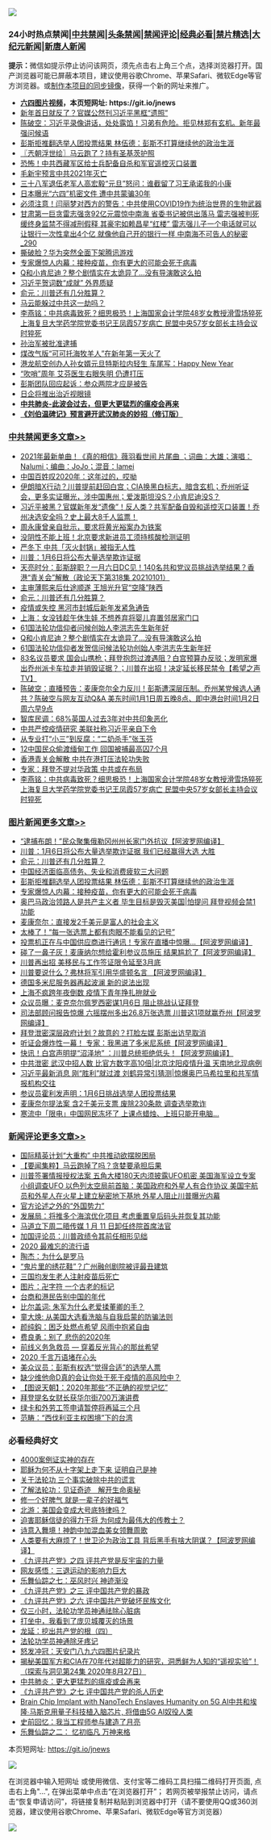 ![](https://raw.githubusercontent.com/fqnews/bnews/master/64photo/fqnews-qr.jpg)

<div id="tt">
<h3>24小时热点禁闻|<a href="#%E4%B8%AD%E5%85%B1%E7%A6%81%E9%97%BB%E6%9B%B4%E5%A4%9A%E6%96%87%E7%AB%A0">中共禁闻</a>|<a href="#%E5%9B%BE%E7%89%87%E6%96%B0%E9%97%BB%E6%9B%B4%E5%A4%9A%E6%96%87%E7%AB%A0">头条禁闻</a>|<a href="#%E6%96%B0%E9%97%BB%E8%AF%84%E8%AE%BA%E6%9B%B4%E5%A4%9A%E6%96%87%E7%AB%A0">禁闻评论|<a href="#%E5%BF%85%E7%9C%8B%E7%BB%8F%E5%85%B8%E5%A5%BD%E6%96%87">经典必看|<a href="/video.md#%E7%A6%81%E7%89%87%E7%B2%BE%E9%80%89">禁片精选</a>|<a href="https://github.com/fqnews/djy/blob/master/gb/nf1351518.md#1">大纪元新闻</a>|<a href="https://github.com/fqnews/ntdtv/blob/master/gb/prog204.md#1">新唐人新闻</a></h3>
<div><b>提示：</b>微信如提示停止访问该网页，须先点击右上角三个点，选择浏览器打开。国产浏览器可能已屏蔽本项目，建议使用谷歌Chrome、苹果Safari、微软Edge等官方浏览器。或<a href="https://github.com/fqnews/bnews/blob/master/%E5%88%B6%E4%BD%9Cgit%E7%A6%81%E9%97%BB%E9%95%9C%E5%83%8F.md">制作本项目的同步镜像</a>，获得一个新的网址来推广。</div>
<ul>
<li><b><a href="http://d1.bdrive.tk/64.mp4" target="_blank">六四图片视频</a>，本页短网址: https://git.io/jnews</b></li>
<li><a href="/cbnews/20210101/1459229.md">新年首日就反了？官媒公然刊习近平黑框“遗照”</a></li>
<li><a href="/cbnews/20210101/1459212.md">陈破空：习近平录像讲话，处处露馅！习弟有危险。拒见林郑有玄机。新年最强问候语</a></li>
<li><a href="/topimagenews/20210102/1459331.md">彭斯拒推翻选举人团投票结果 林伍德：彭斯不打算继续他的政治生涯</a></li>
<li><a href="/ssgc/20210102/1459406.md">〖兲朝浮世绘〗马云跑了？持有圣基茨护照</a></li>
<li><a href="/cbnews/20210101/1459156.md">恐怖！中共西藏军区给士兵配备自杀和军官遥控灭口装置</a></li>
<li><a href="/comments/20210102/1459455.md">毛新宇预言中共2021年灭亡</a></li>
<li><a href="/weiquan/20210101/1459266.md">三十八军退伍老军人高宏毅&#8220;元旦&#8221;怒问&#65306;谁截留了习王承诺我的小康</a></li>
<li><a href="/comments/20210101/1459127.md">日本曝光“六四”机密文件 遭中共蒙骗30年</a></li>
<li><a href="/comments/20210102/1459401.md">必须注意！闫丽梦对西方的警告：中共使用COVID19作为统治世界的生物武器</a></li>
<li><a href="/comments/20210102/1459343.md">甘肃第一巨贪雷志强贪92亿元震惊中南海 省委书记被供出落马 雷志强被判死缓终身监禁不得减刑假释 其豪宅如赖昌星“红楼” 雷志强儿子一个电话就可以让银行一次性拿出4个亿 就像他自己开的银行一样 中南海不可告人的秘密_290</a></li>
<li><a href="/cbnews/20210101/1459196.md">撕破脸？华为突然全面下架腾讯游戏</a></li>
<li><a href="/comments/20210101/1459057.md">专家爆惊人内幕：接种疫苗，你有更大的可能会死于病毒</a></li>
<li><a href="/comments/20210102/1459313.md">Q和小肯尼迪？整个剧情实在太诡异了…没有导演敢这么拍</a></li>
<li><a href="/cbnews/20210101/1459195.md">习近平贺词数“成就” 外界质疑</a></li>
<li><a href="/topimagenews/20210102/1459542.md">俞元：川普还有几分胜算？</a></li>
<li><a href="/ssgc/20210102/1459318.md">马云能躲过中共这一劫吗？</a></li>
<li><a href="/comments/20210102/1459407.md">李燕铭：中共病毒致死？细思极恐！上海国家会计学院48岁女教授滑雪场猝死 上海复旦大学药学院党委书记王凤霞57岁病亡 民盟中央57岁女部长主持会议时猝死</a></li>
<li><a href="/renquan/20210102/1459554.md">孙治军被批准逮捕</a></li>
<li><a href="/cbnews/20210102/1459357.md">煤改气版“可可托海牧羊人”在新年第一天火了</a></li>
<li><a href="/cnnews/hknews/20210102/1459495.md">港龙航空创办人孙女婿元旦特斯拉内轻生 车尾写：Happy New Year</a></li>
<li><a href="/cbnews/20210101/1459107.md">“吹哨”周年 艾芬医生右眼失明 仍遭打压</a></li>
<li><a href="/comments/20210101/1459179.md">彭斯团队回应起诉：参众两院才应是被告</a></li>
<li><a href="/cnnews/20210102/1459419.md">日企将推出治近视眼镜</a></li>
<li><b><a href="/comments/20200211/1275071.md" target="_blank">中共肺炎-此波会过去，但更大更猛烈的瘟疫会再来</a></b></li>
<li><b><a href="/comments/20200207/1272816.md" target="_blank">《刘伯温碑记》预言避开武汉肺炎的妙招（修订版）</a></b></li>
</ul>
</div>

<div class="catlist">
<h3><a href="/cbnews/" target="_blank">中共禁闻</a><span><a href="/cbnews/" target="_blank" rel="nofollow">更多文章>></a></span></h3>
<ul>
<li><a href="/cbnews/20210102/1459694.md" target="_blank">2021年最新单曲！《真的相信》薇羽看世间 片尾曲 ；词曲：大雄；演唱：Nalumi；编曲：JoJo；混音：lamei</a></li>
<li><a href="/cbnews/20210102/1459685.md" target="_blank">中国百姓叹2020年：这年过的，哎呦</a></li>
<li><a href="/cbnews/20210102/1459657.md" target="_blank">伊朗暗X行动？川普提前赶回白宫；CIA换黑白标志，暗含玄机；乔州听证会，更多实证曝光，涉中国惠州；爱泼斯坦没S？小肯尼迪没S？</a></li>
<li><a href="/cbnews/20210102/1459649.md" target="_blank">习近平被黑？官媒新年发“遗像”！反人类？共军配备自毁和遥控灭口装置！乔州决选安全吗？史上最大8千人监票！</a></li>
<li><a href="/cbnews/20210102/1459643.md" target="_blank">周永康曾亲自批示，要求将黄光裕案办为铁案</a></li>
<li><a href="/cbnews/20210102/1459642.md" target="_blank">没阴性不能上班！北京要求新进员工须持核酸检测证明</a></li>
<li><a href="/cbnews/20210102/1459604.md" target="_blank">严冬下 中共「灭火封锅」被指无人性</a></li>
<li><a href="/cbnews/20210102/1459599.md" target="_blank">川普：1月6日将公布大量选举欺诈证据</a></li>
<li><a href="/cbnews/20210102/1459562.md" target="_blank">天亮时分：彭斯辞职？一月六日DC见！140名共和党议员挑战选举结果？香港“青关会”解散（政论天下第318集 20210101）</a></li>
<li><a href="/cbnews/20210102/1459544.md" target="_blank">主审薄熙来后仕途顺遂 王旭光升官“空降”陕西</a></li>
<li><a href="/topimagenews/20210102/1459542.md" target="_blank">俞元：川普还有几分胜算？</a></li>
<li><a href="/cbnews/20210102/1459525.md" target="_blank">疫情或失控 黑河市封城后新年发紧急通告</a></li>
<li><a href="/cbnews/20210102/1459509.md" target="_blank">上海：女没钱趁午休生娃 不想养弃将婴儿弃置邻居家门口</a></li>
<li><a href="/cbnews/20210102/1459503.md" target="_blank">61国法轮功信仰者问候创始人李洪志先生新年好</a></li>
<li><a href="/comments/20210102/1459313.md" target="_blank">Q和小肯尼迪？整个剧情实在太诡异了…没有导演敢这么拍</a></li>
<li><a href="/cbnews/20210102/1459478.md" target="_blank">61国法轮功信仰者发贺信问候法轮功创始人李洪志先生新年好</a></li>
<li><a href="/cbnews/20210102/1459444.md" target="_blank">83名议员要求 国会山携枪；拜登抱怨过渡遇阻？白宫预算办反驳；发明家爆出乔州派卡车拉走并销毁证据？；川普在出招！决定延长移民禁令【希望之声TV】</a></li>
<li><a href="/cbnews/20210102/1459425.md" target="_blank">陈破空：直播预告：麦康奈尔全力反川！彭斯遭深层压制。乔州某党候选人通共？陈破空与网友互动Q&amp;A 美东时间1月1日周五晚8点、即中港台时间1月2日周六早9点</a></li>
<li><a href="/cbnews/20210102/1459417.md" target="_blank">智库民调：68%英国人过去3年对中共印象恶化</a></li>
<li><a href="/cbnews/20210102/1459416.md" target="_blank">中共严控疫情研究 美联社称习近平亲自下令</a></li>
<li><a href="/cbnews/20210102/1459415.md" target="_blank">从专业打“小三”到反腐：“二奶杀手”张玉芬</a></li>
<li><a href="/cbnews/20210102/1459414.md" target="_blank">12中国民众偷渡缅甸工作 回国被捕最高囚7个月</a></li>
<li><a href="/cbnews/20210102/1459412.md" target="_blank">香港青关会解散 中共在港打压法轮功失败</a></li>
<li><a href="/cbnews/20210102/1459409.md" target="_blank">专家：拜登不提对华政策 中共或在布局</a></li>
<li><a href="/comments/20210102/1459407.md" target="_blank">李燕铭：中共病毒致死？细思极恐！上海国家会计学院48岁女教授滑雪场猝死 上海复旦大学药学院党委书记王凤霞57岁病亡 民盟中央57岁女部长主持会议时猝死</a></li>

</ul>
</div>
<div class="catlist">
<h3><a href="/topimagenews/" target="_blank">图片新闻</a><span><a href="/topimagenews/" target="_blank" rel="nofollow">更多文章>></a></span></h3>
<ul>
<li><a href="/topimagenews/20210102/1459641.md" target="_blank">“逮捕布朗！”民众聚集俄勒冈州州长家门外抗议【阿波罗网编译】</a></li>
<li><a href="/topimagenews/20210102/1459563.md" target="_blank">川普：1月6日将公布大量选举欺诈证据 我们已经赢得大选 大胜</a></li>
<li><a href="/topimagenews/20210102/1459542.md" target="_blank">俞元：川普还有几分胜算？</a></li>
<li><a href="/topimagenews/20210102/1459467.md" target="_blank">中国经济面临高债务、失业和消费疲软三大问题</a></li>
<li><a href="/topimagenews/20210102/1459331.md" target="_blank">彭斯拒推翻选举人团投票结果 林伍德：彭斯不打算继续他的政治生涯</a></li>
<li><a href="/comments/20210101/1459057.md" target="_blank">专家爆惊人内幕：接种疫苗，你有更大的可能会死于病毒</a></li>
<li><a href="/topimagenews/20210101/1459258.md" target="_blank">奥巴马政治领路人是共产主义者 毕生目标是毁灭美国|怕提问 拜登视频会禁1功能</a></li>
<li><a href="/topimagenews/20210101/1459119.md" target="_blank">麦康奈尔：直接发2千美元是富人的社会主义</a></li>
<li><a href="/topimagenews/20210101/1459089.md" target="_blank">太棒了！“每一张选票上都有肉眼不能看见的记号”</a></li>
<li><a href="/topimagenews/20210101/1459088.md" target="_blank">投票机正在与中国供应商进行通讯！专家在直播中惊曝…【阿波罗网编译】</a></li>
<li><a href="/topimagenews/20210101/1459077.md" target="_blank">碰了一鼻子灰！麦康纳尔想给霍利参议员施压 结果尴尬了【阿波罗网编译】</a></li>
<li><a href="/topimagenews/20210101/1459018.md" target="_blank">川普再出招 美移民与工作签证限令延至3月底</a></li>
<li><a href="/topimagenews/20210101/1458982.md" target="_blank">川普要说什么？弗林将军引用华盛顿名言 【阿波罗网编译】</a></li>
<li><a href="/topimagenews/20210101/1458930.md" target="_blank">德国多米尼服务器再起波澜 新的说法出现</a></li>
<li><a href="/topimagenews/20210101/1458808.md" target="_blank">上海不疯跨年夜倒数 疫情下青年挣扎拚就业</a></li>
<li><a href="/topimagenews/20210101/1458750.md" target="_blank">众议员曝：麦克奈尔佩罗西密谋1月6日 阻止挑战认证拜登</a></li>
<li><a href="/topimagenews/20210101/1458715.md" target="_blank">司法部顾问报告惊爆 六摇摆州多出26.8万张选票 川普这1项就赢乔州【阿波罗网编译】</a></li>
<li><a href="/topimagenews/20201231/1458656.md" target="_blank">拜登泄密深层政府计划？故意的？打脸左媒 彭斯出访早取消</a></li>
<li><a href="/topimagenews/20201231/1458429.md" target="_blank">听证会爆炸性一幕！ 专家：我黑进了多米尼系统【阿波罗网编译】</a></li>
<li><a href="/topimagenews/20201231/1458267.md" target="_blank">快讯！白宫声明提“沼泽地” ：川普总统拒绝低头！【阿波罗网编译】</a></li>
<li><a href="/topimagenews/20201231/1458232.md" target="_blank">中共泄密 武汉中招人数 比官方数字高10倍|北京沈阳疫情升温 天南地北现病例</a></li>
<li><a href="/topimagenews/20201231/1458215.md" target="_blank">习近平最新消息 刚“胜利”就过渡 刘鹤异常引猜测|惊爆奥巴马希拉里和共军情报机构交往</a></li>
<li><a href="/topimagenews/20201231/1458150.md" target="_blank">参议员霍利发声明：1月6日挑战选举人团投票结果</a></li>
<li><a href="/topimagenews/20201231/1458141.md" target="_blank">麦康奈尔提法案 含2千美元支票 废除230条款 调查选举欺诈</a></li>
<li><a href="/topimagenews/20201231/1458135.md" target="_blank">寒流中「限电」中国网民冻坏了 上课点蜡烛、上班只能开电脑…</a></li>

</ul>
</div>
<div class="catlist">
<h3><a href="/comments/" target="_blank">新闻评论</a><span><a href="/comments/" target="_blank" rel="nofollow">更多文章>></a></span></h3>
<ul>
<li><a href="/comments/20210102/1459692.md" target="_blank">国际精英计划“大重构” 中共推动欲摆脱困局</a></li>
<li><a href="/comments/20210102/1459688.md" target="_blank">【要闻集粹】马云跑掉了吗？贪婪要承担后果</a></li>
<li><a href="/comments/20210102/1459668.md" target="_blank">川普签署情报授权法案 五角大楼180天内须披露UFO机密 美国海军设立专案小组调查UFO 以色列太空局前首脑：美国政府和外星人有合作协议 美国宇航员和外星人在火星上建立秘密地下基地 外星人阻止川普曝光内幕</a></li>
<li><a href="/comments/20210102/1459661.md" target="_blank">官方论述之外的“外国势力”</a></li>
<li><a href="/comments/20210102/1459660.md" target="_blank">发展局：将推多个海滨优化项目 考虑重置皇后码头并恢复其功能</a></li>
<li><a href="/comments/20210102/1459659.md" target="_blank">马道立下周二晤传媒 1 月 11 日卸任终院首席法官</a></li>
<li><a href="/comments/20210102/1459611.md" target="_blank">加国评论员：川普政绩令其前任相形见绌</a></li>
<li><a href="/comments/20210102/1459608.md" target="_blank">2020 最难忘的流行语</a></li>
<li><a href="/comments/20210102/1459595.md" target="_blank">陶杰：为什么是罗马</a></li>
<li><a href="/comments/20210102/1459576.md" target="_blank">“鬼片里的绣花鞋”？广州融创剧院被评最丑建筑</a></li>
<li><a href="/comments/20210102/1459575.md" target="_blank">三国均发生老人注射疫苗后死亡</a></li>
<li><a href="/comments/20210102/1459567.md" target="_blank">图片：卍字符 一个古老的标记</a></li>
<li><a href="/comments/20210102/1459566.md" target="_blank">台商和港民告别中国的年代</a></li>
<li><a href="/comments/20210102/1459547.md" target="_blank">比尔盖词: 朱军为什么老爱揉董卿的手？</a></li>
<li><a href="/comments/20210102/1459546.md" target="_blank">童大焕: 从美国大选看洗脑与自我启蒙的防骗法则</a></li>
<li><a href="/comments/20210102/1459545.md" target="_blank">颜纯鈎：困乏处燃点希望 风雨中抱紧自由</a></li>
<li><a href="/comments/20210102/1459535.md" target="_blank">费良勇：别了 悲伤的2020年</a></li>
<li><a href="/comments/20210102/1459533.md" target="_blank">前线义务急救员 — 穿着反光背心的那丝希望</a></li>
<li><a href="/comments/20210102/1459516.md" target="_blank">2020 千言万语堵在心头</a></li>
<li><a href="/comments/20210102/1459513.md" target="_blank">美众议员：彭斯有权选“觉得合适”的选举人票</a></li>
<li><a href="/comments/20210102/1459512.md" target="_blank">缺少维他命D真的会让你处于死于疫情的高风险中？</a></li>
<li><a href="/comments/20210102/1459510.md" target="_blank">【图说天朝】：2020年那些“不正确的视觉记忆”</a></li>
<li><a href="/comments/20210102/1459501.md" target="_blank">拜登提名女财长获华尔街700万演讲费</a></li>
<li><a href="/comments/20210102/1459499.md" target="_blank">绿卡和外劳工签申请暂停将再延三个月</a></li>
<li><a href="/comments/20210102/1459498.md" target="_blank">范畴：“西伐利亚主权困境”下的台湾</a></li>

</ul>
</div>

<div class="catlist">
<h3>必看经典好文</h3>
<ul>
<li><a href="/lifebaike/20201113/1430218.md" target="_blank">4000案例证实神的存在</a></li>
<li><a href="/ccpdope/20190803/1168965.md" target="_blank">耶稣为何不从十字架上走下来 证明自己是神</a></li>
<li><a href="/cbnews/20200703/1354907.md" target="_blank">关于法轮功 三个事实破除中共的谎言</a></li>
<li><a href="/comments/20200307/1289968.md" target="_blank">了解法轮功：见证奇迹　解开生命奥秘</a></li>
<li><a href="/funmedia/20200713/1359909.md" target="_blank">修一个好脾气 就是一辈子的好福气</a></li>
<li><a href="/comments/20200712/1359488.md" target="_blank">北游：美国会变成大号底特律吗？</a></li>
<li><a href="/comments/20200622/1346846.md" target="_blank">迫害耶稣信徒的得力干将  为何成为最伟大的传教士？</a></li>
<li><a href="/topimagenews/20170208/656009.md" target="_blank">诗意入舞境！神韵中加混血美女领舞周歌</a></li>
<li><a href="/cnnews/20201226/1455352.md" target="_blank">人类要有大麻烦了！世卫沦为政治工具 背后黑手有啥大阴谋？【阿波罗网编译】</a></li>
<li><a href="/bookonline/20131116/201053.md" target="_blank">《九评共产党》之四 评共产党是反宇宙的力量</a></li>
<li><a href="/cbnews/20200126/1265515.md" target="_blank">网友感悟：三退运动的影响力巨大</a></li>
<li><a href="/tculture/20190101/792550.md" target="_blank">乐舞仙踪之七：巫风时兴 神迹渐没</a></li>
<li><a href="/bookonline/20131116/201054.md" target="_blank">《九评共产党》之三 评中国共产党的暴政</a></li>
<li><a href="/bookonline/20131116/201050.md" target="_blank">《九评共产党》之六 评中国共产党破坏民族文化</a></li>
<li><a href="/health/20170626/780270.md" target="_blank">仅三小时，法轮功学员神通祛除心脏病</a></li>
<li><a href="/comments/20201015/1414242.md" target="_blank">打坐中，我看到了庞贝城覆灭的场景</a></li>
<li><a href="/comments/20200930/1405812.md" target="_blank">龙延：挖出共产党的根（四）</a></li>
<li><a href="/health/20170626/780263.md" target="_blank">法轮功学员神通除牙疼记</a></li>
<li><a href="/comments/20200604/783200.md" target="_blank">怒发冲冠：天安门八九六四图片纪录片</a></li>
<li><a href="/cbnews/20200828/1386804.md" target="_blank">揭秘美国军方和CIA在70年代对超能力的研究，洞悉鲜为人知的“遥视实验”！（探索与洞见第24集 2020年8月27日）</a></li>
<li><a href="/comments/20200211/1275071.md" target="_blank">中共肺炎：更大更猛烈的瘟疫或会再来</a></li>
<li><a href="/bookonline/20131116/201048.md" target="_blank">《九评共产党》之七 评中国共产党的杀人历史</a></li>
<li><a href="/comments/20200901/1451956.md" target="_blank">Brain Chip Implant with NanoTech Enslaves Humanity on 5G AI中共和埃隆∙马斯克用量子科技植入脑芯片, 将借由5G AI奴役人类</a></li>
<li><a href="/aomi/history/20141104/323033.md" target="_blank">史前回忆：我当工程师参与建造了月亮</a></li>
<li><a href="/tculture/20170711/790081.md" target="_blank">乐舞仙踪之二： 忆初临凡 万神来格</a></li>

</ul>
</div>

本页短网址: https://git.io/jnews

![](https://raw.githubusercontent.com/fqnews/bnews/master/64photo/fqnews-qr.jpg)

在浏览器中输入短网址 或使用微信、支付宝等二维码工具扫描二维码打开页面, 点击右上角"...", 在弹出菜单中点击“在浏览器打开”； 若网页被举报禁止访问，请点击“恢复申请访问”，将链接复制并粘贴到浏览器中打开（请不要使用QQ或360浏览器，建议使用谷歌Chrome、苹果Safari、微软Edge等官方浏览器）

![](https://raw.githubusercontent.com/fqnews/bnews/master/64photo/wx.jpg)